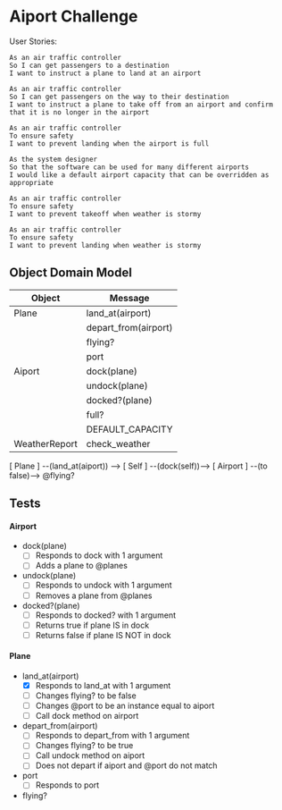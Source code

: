 # Aiport Challenge

User Stories:
```
As an air traffic controller 
So I can get passengers to a destination 
I want to instruct a plane to land at an airport

As an air traffic controller 
So I can get passengers on the way to their destination 
I want to instruct a plane to take off from an airport and confirm that it is no longer in the airport

As an air traffic controller 
To ensure safety 
I want to prevent landing when the airport is full 

As the system designer
So that the software can be used for many different airports
I would like a default airport capacity that can be overridden as appropriate

As an air traffic controller 
To ensure safety 
I want to prevent takeoff when weather is stormy 

As an air traffic controller 
To ensure safety 
I want to prevent landing when weather is stormy 
```

## Object Domain Model

| Object | Message |
| ---   | --- |
| Plane | land_at(airport) |
| | depart_from(airport)  |
| | flying? |
| | port |
| Aiport | dock(plane) |
| | undock(plane) |
| |docked?(plane)    |
| | full? |
| | DEFAULT_CAPACITY |
| WeatherReport | check_weather |

[ Plane ] --(land_at(aiport)) --> [ Self ] --(dock(self))--> [ Airport ]
                                           --(to false)--> @flying?

## Tests

#### Airport
- dock(plane)
  - [ ] Responds to dock with 1 argument
  - [ ] Adds a plane to @planes
- undock(plane)
  - [ ] Responds to undock with 1 argument
  - [ ] Removes a plane from @planes
- docked?(plane)
  - [ ] Responds to docked? with 1 argument
  - [ ] Returns true if plane IS in dock
  - [ ] Returns false if plane IS NOT in dock

#### Plane
- land_at(airport)
  - [x] Responds to land_at with 1 argument
  - [ ] Changes flying? to be false
  - [ ] Changes @port to be an instance equal to aiport
  - [ ] Call dock method on airport
- depart_from(airport)
  - [ ] Responds to depart_from with 1 argument
  - [ ] Changes flying? to be true
  - [ ] Call undock method on aiport
  - [ ] Does not depart if aiport and @port do not match
- port
  - [ ] Responds to port
- flying?
  